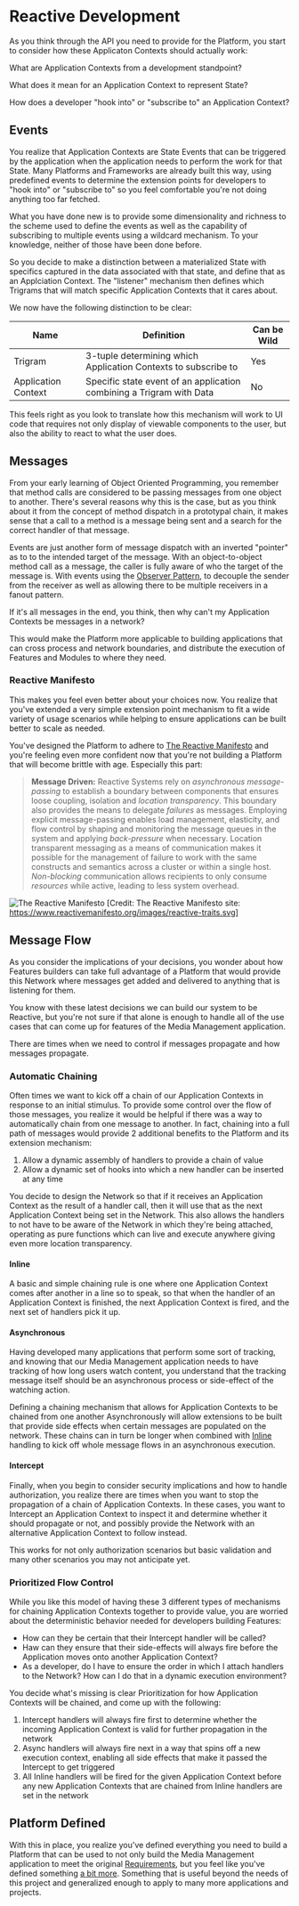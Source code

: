 # Reactive Development

As you think through the API you need to provide for the Platform, you start to consider how these
Applicaton Contexts should actually work:

What are Application Contexts from a development standpoint?

What does it mean for an Application Context to represent State?

How does a developer "hook into" or "subscribe to" an Application Context?

## Events

You realize that Application Contexts are State Events that can be triggered by the application
when the application needs to perform the work for that State.  Many Platforms and Frameworks are
already built this way, using predefined events to determine the extension points for developers
to "hook into" or "subscribe to" so you feel comfortable you're not doing anything too far
fetched.

What you have done new is to provide some dimensionality and richness to the scheme used to define
the events as well as the capability of subscribing to multiple events using a wildcard mechanism.
To your knowledge, neither of those have been done before.

So you decide to make a distinction between a materialized State with specifics captured in the
data associated with that state, and define that as an Applciation Context.  The "listener"
mechanism then defines which Trigrams that will match specific Application Contexts that it cares about.

We now have the following distinction to be clear:

| Name                | Definition                                                           | Can be Wild |
|---------------------|----------------------------------------------------------------------|-------------|
| Trigram             | 3-tuple determining which Application Contexts to subscribe to       | Yes         |
| Application Context | Specific state event of an application combining a Trigram with Data | No          |

This feels right as you look to translate how this mechanism will work to UI code that requires
not only display of viewable components to the user, but also the ability to react to what the
user does.

## Messages

From your early learning of Object Oriented Programming, you remember that method calls are
considered to be passing messages from one object to another.  There's several reasons why this is
the case, but as you think about it from the concept of method dispatch in a prototypal chain, it
makes sense that a call to a method is a message being sent and a search for the correct handler
of that message.

Events are just another form of message dispatch with an inverted "pointer" as to to the intended
target of the message.  With an object-to-object method call as a message, the caller is fully
aware of who the target of the message is.  With events using the [Observer Pattern](https://en.wikipedia.org/wiki/Observer_pattern),
to decouple the sender from the receiver as well as allowing there to be multiple receivers in a
fanout pattern.

If it's all messages in the end, you think, then why can't my Application Contexts be messages in
a network?

This would make the Platform more applicable to building applications that can cross process and
network boundaries, and distribute the execution of Features and Modules to where they need.

### Reactive Manifesto

This makes you feel even better about your choices now.  You realize that you've extended a very
simple extension point mechanism to fit a wide variety of usage scenarios while helping to ensure
applications can be built better to scale as needed.

You've designed the Platform to adhere to [The Reactive Manifesto](https://www.reactivemanifesto.org/)
and you're feeling even more confident now that you're not building a Platform that will become
brittle with age.  Especially this part:

> **Message Driven:** Reactive Systems rely on _asynchronous message-passing_ to establish a
> boundary between components that ensures loose coupling, isolation and _location transparency_.
> This boundary also provides the means to delegate _failures_ as messages. Employing explicit
> message-passing enables load management, elasticity, and flow control by shaping and monitoring
> the message queues in the system and applying _back-pressure_ when necessary. Location
> transparent messaging as a means of communication makes it possible for the management of
> failure to work with the same constructs and semantics across a cluster or within a single
> host. _Non-blocking_ communication allows recipients to only consume _resources_ while active,
> leading to less system overhead.

![The Reactive Manifesto](https://www.reactivemanifesto.org/images/reactive-traits.svg)
[Credit: The Reactive Manifesto site: https://www.reactivemanifesto.org/images/reactive-traits.svg]

## Message Flow

As you consider the implications of your decisions, you wonder about how Features builders can
take full advantage of a Platform that would provide this Network where messages get added and
delivered to anything that is listening for them.

You know with these latest decisions we can build our system to be Reactive, but you're not sure
if that alone is enough to handle all of the use cases that can come up for features of the Media
Management application.

There are times when we need to control if messages propagate and how messages propagate.

### Automatic Chaining

Often times we want to kick off a chain of our Application Contexts in response to an initial
stimulus.  To provide some control over the flow of those messages, you realize it would be
helpful if there was a way to automatically chain from one message to another.  In fact, chaining
into a full path of messages would provide 2 additional benefits to the Platform and its
extension mechanism:

1. Allow a dynamic assembly of handlers to provide a chain of value
2. Allow a dynamic set of hooks into which a new handler can be inserted at any time

You decide to design the Network so that if it receives an Application Context as the result
of a handler call, then it will use that as the next Application Context being set in the Network.
This also allows the handlers to not have to be aware of the Network in which they're being
attached, operating as pure functions which can live and execute anywhere giving even more
location transparency.

#### Inline

A basic and simple chaining rule is one where one Application Context comes after another
in a line so to speak, so that when the handler of an Application Context is finished, the next
Application Context is fired, and the next set of handlers pick it up.

#### Asynchronous

Having developed many applications that perform some sort of tracking, and knowing that our Media
Management application needs to have tracking of how long users watch content, you understand that
the tracking message itself should be an asynchronous process or side-effect of the watching
action.

Defining a chaining mechanism that allows for Application Contexts to be chained from one another
Asynchronously will allow extensions to be built that provide side effects when certain messages
are populated on the network.  These chains can in turn be longer when combined with [Inline](#inline)
handling to kick off whole message flows in an asynchronous execution.

#### Intercept

Finally, when you begin to consider security implications and how to handle authorization, you
realize there are times when you want to stop the propagation of a chain of Application Contexts.
In these cases, you want to Intercept an Application Context to inspect it and determine whether
it should propagate or not, and possibly provide the Network with an alternative Application Context
to follow instead.

This works for not only authorization scenarios but basic validation and many other scenarios
you may not anticipate yet.

### Prioritized Flow Control

While you like this model of having these 3 different types of mechanisms for chaining Application Contexts
together to provide value, you are worried about the deterministic behavior needed for developers
building Features:

* How can they be certain that their Intercept handler will be called?
* Haw can they ensure that their side-effects will always fire before the Application moves onto another Application Context?
* As a developer, do I have to ensure the order in which I attach handlers to the Network?  How can I do that in a dynamic execution environment?

You decide what's missing is clear Prioritization for how Application Contexts will be chained,
and come up with the following:

1. Intercept handlers will always fire first to determine whether the incoming Application Context is valid for further propagation in the network
2. Async handlers will always fire next in a way that spins off a new execution context, enabling all side effects that make it passed the Intercept to get triggered
3. All Inline handlers will be fired for the given Application Context before any new Application Contexts that are chained from Inline handlers are set in the network

## Platform Defined

With this in place, you realize you've defined everything you need to build a Platform that can be
used to not only build the Media Management application to meet the original [Requirements](reqs.md),
but you feel like you've defined something [a bit more](the-tao.md).  Something that is useful
beyond the needs of this project and generalized enough to apply to many more applications and
projects.
